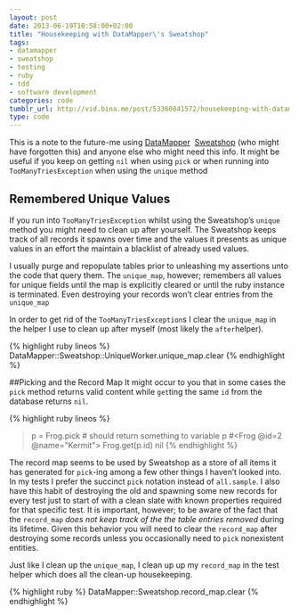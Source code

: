 ```yaml
---
layout: post
date: 2013-06-19T10:58:00+02:00
title: "Housekeeping with DataMapper\'s Sweatshop"
tags:
- datamapper
- sweatshop
- testing
- ruby
- tdd
- software development
categories: code
tumblr_url: http://vid.bina.me/post/53360841572/housekeeping-with-datamappers-sweatshop
type: code
---
```

This is a note to the future-me using [DataMapper](datamapper) 
[Sweatshop](dm-sweatshop) (who might have forgotten this) and anyone else who
might need this info. It might be useful if you keep on getting
`nil` when using `pick` or when running into `TooManyTriesException` when using
the `unique` method

## Remembered Unique Values
If you run into `TooManyTriesException` whilst using the Sweatshop&#8217;s 
`unique` method you might need to clean up after yourself. The Sweatshop keeps 
track of all records it spawns over time and the values it presents as unique 
values in an effort the maintain a blacklist of already used values.


I usually purge and repopulate tables prior to unleashing my assertions unto 
the code that query them. The `unique_map`, however; remembers all values for 
unique fields until the map is explicitly cleared or until the ruby instance 
is terminated. Even destroying your records won&#8217;t clear entries from the 
`unique_map`

In order to get rid of the `TooManyTriesException`s I clear the `unique_map` 
in the helper I use to clean up after myself (most likely the `after`helper).

{% highlight ruby lineos %}
DataMapper::Sweatshop::UniqueWorker.unique_map.clear</pre>
{% endhighlight %}

##Picking and the Record Map
It might occur to you that in some cases the `pick` method returns valid 
content while `get`ting the same `id` from the database returns `nil`.

{% highlight ruby lineos %}
> p = Frog.pick # should return something to variable p
#<Frog @id=2 @name="Kermit">
> Frog.get(p.id)
nil
{% endhighlight %}

The record map seems to be used by Sweatshop as a store of all items it has 
generated for `pick`-ing among a few other things I haven&#8217;t looked into. 
In my tests I prefer the succinct `pick` notation instead of `all.sample`. I 
also have this habit of destroying the old and spawning some new records for 
every test just to start of with a clean slate with known properties required 
for that specific test. It is important, however; to be aware of the fact that 
the `record_map` <em>does not keep track of the the table entries removed</em> 
during its lifetime. Given this behavior you will need to clear the `record_map` after destroying some records unless you occasionally need to `pick` nonexistent entities.</p>

Just like I clean up the `unique_map`, I clean up up my `record_map` in the 
test helper which does all the clean-up housekeeping.


{% highlight ruby %}
DataMapper::Sweatshop.record_map.clear
{% endhighlight %}

[datamapper]: http://datamapper.org/
[dm-sweatshop]: http://rubygems.org/gems/dm-sweatshop
